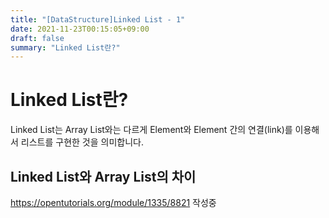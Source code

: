 ```yaml
---
title: "[DataStructure]Linked List - 1"
date: 2021-11-23T00:15:05+09:00
draft: false
summary: "Linked List란?"
---
```


# Linked List란?

Linked List는 Array List와는 다르게 Element와 Element 간의 연결(link)를 이용해서 리스트를 구현한 것을 의미합니다.

## Linked List와 Array List의 차이
https://opentutorials.org/module/1335/8821
작성중